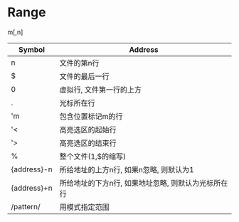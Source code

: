 # Range

m[,n]

| Symbol      | Address                                             |
|-------------|-----------------------------------------------------|
| n           | 文件的第n行                                         |
| $           | 文件的最后一行                                      |
| 0           | 虚拟行, 文件第一行的上方                            |
| .           | 光标所在行                                          |
| 'm          | 包含位置标记m的行                                   |
| '<          | 高亮选区的起始行                                    |
| '>          | 高亮选区的结束行                                    |
| %           | 整个文件(1,$的缩写)                                 |
| {address}-n | 所给地址的上方n行, 如果n忽略, 则默认为1             |
| {address}+n | 所给地址的下方n行, 如果地址忽略, 则默认为光标所在行 |
| /pattern/   | 用模式指定范围                                      |
